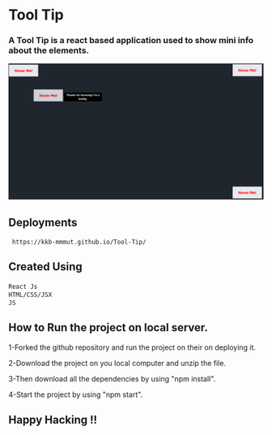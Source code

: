 # Tool Tip 
  
  ### A Tool Tip is a react based application used to show mini info about the elements.
  
 ![home-page-light](https://raw.githubusercontent.com/kkb-mmmut/Tool-Tip/main/qwerty.png)

## Deployments

     https://kkb-mmmut.github.io/Tool-Tip/

## Created Using
    React Js
    HTML/CSS/JSX
    JS 
     
 
## How to Run the project on local server.

  1-Forked the github repository and run the project on their on deploying it.
  
  2-Download the project on you local computer and unzip the file.
  
  3-Then download all the dependencies by using "npm install".
  
  4-Start the project by using "npm start".

## Happy Hacking !!
